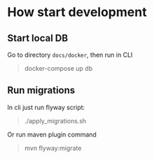 # How start development

## Start local DB

Go to directory `docs/docker`, then run in CLI

> docker-compose up db

## Run migrations

In cli just run flyway script:

> ./apply_migrations.sh

Or run maven plugin command

> mvn flyway:migrate
